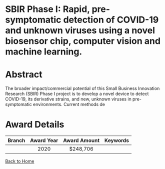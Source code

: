 
SBIR Phase I: Rapid, pre-symptomatic detection of COVID-19 and unknown viruses using a novel biosensor chip, computer vision and machine learning.
==================================================================================================================================================

# Abstract


The broader impact/commercial potential of this Small Business Innovation Research (SBIR) Phase I project is to develop a novel device to detect COVID-19, its derivative strains, and new, unknown viruses in pre-symptomatic environments. Current methods de  

# Award Details

|Branch|Award Year|Award Amount|Keywords|
| :---: | :---: | :---: | :---: |
||2020|$248,706||
  
  


[Back to Home](https://github.com/chrischow/dod_sbir_awards/CC/#666)